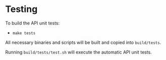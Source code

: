 Testing
======

To build the API unit tests:
 - `make tests`

All necessary binaries and scripts will be built and copied into `build/tests`.

Running `build/tests/test.sh` will execute the automatic API unit tests.